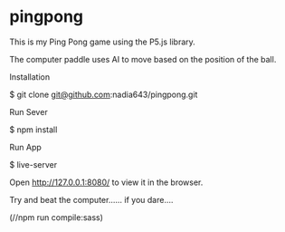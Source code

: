 # pingpong
This is my Ping Pong game using the P5.js library.

The computer paddle uses AI to move based on the position of the ball.


Installation

$ git clone git@github.com:nadia643/pingpong.git

Run Sever

$ npm install

Run App

$ live-server

Open http://127.0.0.1:8080/ to view it in the browser.


Try and beat the computer...... if you dare....



(//npm run compile:sass)
